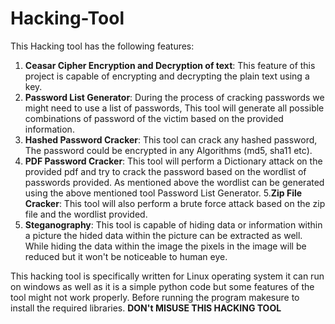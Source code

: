 # Hacking-Tool
This Hacking tool has the following features:
1. ******Ceasar Cipher Encryption and Decryption of text******: This feature of this project is capable of encrypting 
 and decrypting the plain text using a key.
2. ******Password List Generator******: During the process of cracking passwords we might need to use a list of 
 passwords, This tool will generate all possible combinations of password of the victim based on the 
 provided information.
3. ******Hashed Password Cracker******: This tool can crack any hashed password, The password could be encrypted 
 in any Algorithms (md5, sha11 etc).
4. ******PDF Password Cracker******: This tool will perform a Dictionary attack on the provided pdf and try to crack 
 the password based on the wordlist of passwords provided. As mentioned above the wordlist can be 
 generated using the above mentioned tool Password List Generator. 
5.******Zip File Cracker******: This tool will also perform a brute force attack based on the zip file and the wordlist 
 provided.
6. ******Steganography******: This tool is capable of hiding data or information within a picture the hided data 
 within the picture can be extracted as well. While hiding the data within the image the pixels in the 
 image will be reduced but it won't be noticeable to human eye.

This hacking tool is specifically written for Linux operating system it can run on windows as well as it is a simple python code but some features of the tool might not work properly.
Before running the program makesure to install the required libraries.
                            ******DON't MISUSE THIS HACKING TOOL******
